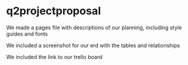 # q2projectproposal

We made a pages file with descriptions of our planning, including style guides and fonts

We included a screenshot for our erd with the tables and relationships

We included the link to our trello board


